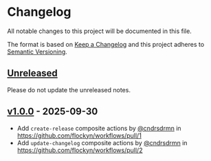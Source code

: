 # Changelog

All notable changes to this project will be documented in this file.

The format is based on [Keep a Changelog](http://keepachangelog.com/)
and this project adheres to [Semantic Versioning](http://semver.org/).

## [Unreleased](https://github.com/flockyn/workflows/compare/v1.0.0...HEAD)

Please do not update the unreleased notes.

<!-- Content should be placed here -->

## [v1.0.0](https://github.com/flockyn/workflows/commits/v1.0.0/) - 2025-09-30

* Add `create-release` composite actions by [@cndrsdrmn](https://github.com/cndrsdrmn) in https://github.com/flockyn/workflows/pull/1
* Add `update-changelog` composite actions by [@cndrsdrmn](https://github.com/cndrsdrmn) in https://github.com/flockyn/workflows/pull/2